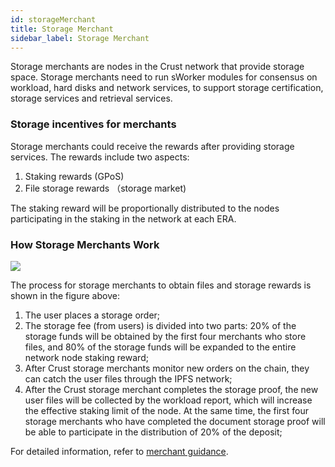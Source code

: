 ```yaml
---
id: storageMerchant
title: Storage Merchant
sidebar_label: Storage Merchant
---
```


Storage merchants are nodes in the Crust network that provide storage space. Storage merchants need to run sWorker modules for consensus on workload,  hard disks and network services, to support storage certification, storage services and retrieval services.

### Storage incentives for merchants
Storage merchants could receive the rewards after providing storage services. The rewards include two aspects:
1. Staking rewards (GPoS)
2. File storage rewards （storage market)

The staking reward will be proportionally distributed to the nodes participating in the staking in the network at each ERA.


### How Storage Merchants Work

![](https://crust-data.oss-cn-shanghai.aliyuncs.com/wiki/learn/dsm.png)

The process for storage merchants to obtain files and storage rewards is shown in the figure above:

1. The user places a storage order;
2. The storage fee (from users) is divided into two parts: 20% of the storage funds will be obtained by the first four merchants who store files, and 80% of the storage funds will be expanded to the entire network node staking reward;
3. After Crust storage merchants monitor new orders on the chain, they can catch the user files through the IPFS network;
4. After the Crust storage merchant completes the storage proof, the new user files will be collected by the workload report, which will increase the effective staking limit of the node. At the same time, the first four storage merchants who have completed the document storage proof will be able to participate in the distribution of 20% of the deposit;

For detailed information, refer to [merchant guidance](merchantGuidance.md).
